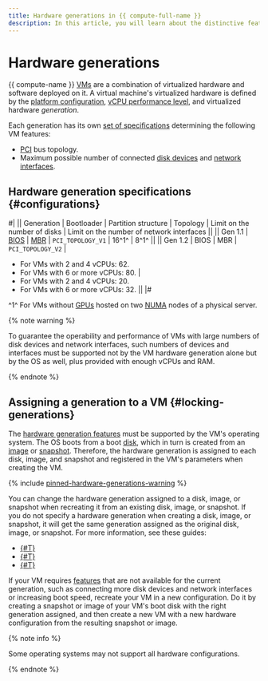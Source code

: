 ```yaml
---
title: Hardware generations in {{ compute-full-name }}
description: In this article, you will learn about the distinctive features of different hardware generations you can deploy {{ compute-name }} VMs on.
---
```


# Hardware generations

{{ compute-name }} [VMs](./vm.md) are a combination of virtualized hardware and software deployed on it. A virtual machine's virtualized hardware is defined by the [platform configuration](./vm-platforms.md), [vCPU performance level](./performance-levels.md), and virtualized hardware _generation_.

Each generation has its own [set of specifications](#configurations) determining the following VM features:


* [PCI](https://en.wikipedia.org/wiki/Peripheral_Component_Interconnect) bus topology.
* Maximum possible number of connected [disk devices](./storage-overview.md) and [network interfaces](./network.md).

## Hardware generation specifications {#configurations}

#|
|| Generation | Bootloader | Partition structure | Topology | Limit on the number of
disks | Limit on the number of
network interfaces ||
|| Gen 1.1 | [BIOS](https://en.wikipedia.org/wiki/BIOS) | [MBR](https://en.wikipedia.org/wiki/Master_boot_record) | `PCI_TOPOLOGY_V1` | 16^1^ | 8^1^ ||
|| Gen 1.2 | BIOS | MBR | `PCI_TOPOLOGY_V2` |
* For VMs with 2 and 4 vCPUs: 62.
* For VMs with 6 or more vCPUs: 80. |
* For VMs with 2 and 4 vCPUs: 20.
* For VMs with 6 or more vCPUs: 32. ||
|#

^1^ For VMs without [GPUs](./gpus.md) hosted on two [NUMA](https://en.wikipedia.org/wiki/Non-uniform_memory_access) nodes of a physical server.

{% note warning %}

To guarantee the operability and performance of VMs with large numbers of disk devices and network interfaces, such numbers of devices and interfaces must be supported not by the VM hardware generation alone but by the OS as well, plus provided with enough vCPUs and RAM.

{% endnote %}

## Assigning a generation to a VM {#locking-generations}

The [hardware generation features](#configurations) must be supported by the VM's operating system. The OS boots from a boot [disk](./disk.md), which in turn is created from an [image](./image.md) or [snapshot](./snapshot.md). Therefore, the hardware generation is assigned to each disk, image, and snapshot and registered in the VM's parameters when creating the VM.

{% include [pinned-hardware-generations-warning](../../_includes/compute/pinned-hardware-generations-warning.md) %}


You can change the hardware generation assigned to a disk, image, or snapshot when recreating it from an existing disk, image, or snapshot. If you do not specify a hardware generation when creating a disk, image, or snapshot, it will get the same generation assigned as the original disk, image, or snapshot. For more information, see these guides:
* [{#T}](../operations/index.md#disk-create)
* [{#T}](../operations/index.md#snapshots)
* [{#T}](../operations/index.md#image-create)

If your VM requires [features](#configurations) that are not available for the current generation, such as connecting more disk devices and network interfaces or increasing boot speed, recreate your VM in a new configuration. Do it by creating a snapshot or image of your VM's boot disk with the right generation assigned, and then create a new VM with a new hardware configuration from the resulting snapshot or image.

{% note info %}

Some operating systems may not support all hardware configurations.

{% endnote %}